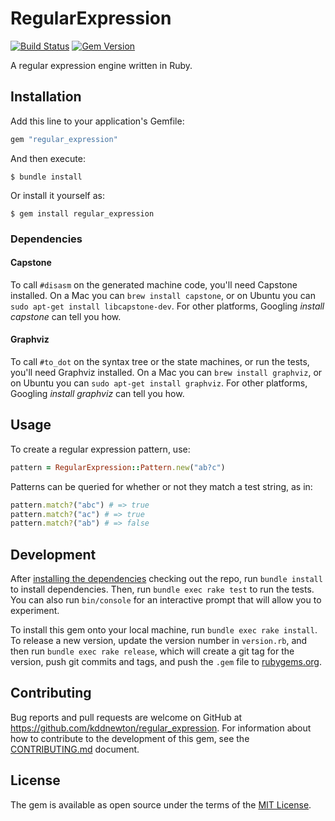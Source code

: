 # RegularExpression

[![Build Status](https://github.com/kddnewton/regular_expression/workflows/Main/badge.svg)](https://github.com/kddnewton/regular_expression/actions)
[![Gem Version](https://img.shields.io/gem/v/regular_expression.svg)](https://rubygems.org/gems/regular_expression)

A regular expression engine written in Ruby.

## Installation

Add this line to your application's Gemfile:

```ruby
gem "regular_expression"
```

And then execute:

    $ bundle install

Or install it yourself as:

    $ gem install regular_expression

### Dependencies

#### Capstone

To call `#disasm` on the generated machine code, you'll need Capstone installed. On a Mac you can `brew install capstone`, or on Ubuntu you can `sudo apt-get install libcapstone-dev`. For other platforms, Googling _install capstone_ can tell you how.

#### Graphviz

To call `#to_dot` on the syntax tree or the state machines, or run the tests, you'll need Graphviz installed. On a Mac you can `brew install graphviz`, or on Ubuntu you can `sudo apt-get install graphviz`. For other platforms, Googling _install graphviz_ can tell you how.

## Usage

To create a regular expression pattern, use:

```ruby
pattern = RegularExpression::Pattern.new("ab?c")
```

Patterns can be queried for whether or not they match a test string, as in:

```ruby
pattern.match?("abc") # => true
pattern.match?("ac") # => true
pattern.match?("ab") # => false
```

## Development

After [installing the dependencies](#dependencies) checking out the repo, run `bundle install` to install dependencies. Then, run `bundle exec rake test` to run the tests. You can also run `bin/console` for an interactive prompt that will allow you to experiment.

To install this gem onto your local machine, run `bundle exec rake install`. To release a new version, update the version number in `version.rb`, and then run `bundle exec rake release`, which will create a git tag for the version, push git commits and tags, and push the `.gem` file to [rubygems.org](https://rubygems.org).

## Contributing

Bug reports and pull requests are welcome on GitHub at https://github.com/kddnewton/regular_expression. For information about how to contribute to the development of this gem, see the [CONTRIBUTING.md](CONTRIBUTING.md) document.

## License

The gem is available as open source under the terms of the [MIT License](https://opensource.org/licenses/MIT).
